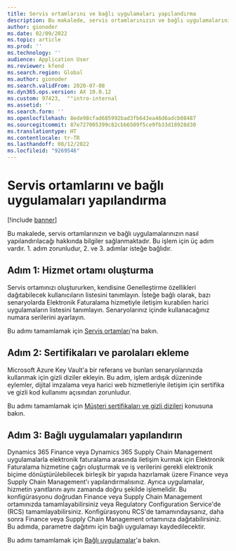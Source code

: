 ```yaml
---
title: Servis ortamlarını ve bağlı uygulamaları yapılandırma
description: Bu makalede, servis ortamlarınızın ve bağlı uygulamalarınızın nasıl yapılandırılacağı hakkında bilgiler sağlanmaktadır.
author: gionoder
ms.date: 02/09/2022
ms.topic: article
ms.prod: ''
ms.technology: ''
audience: Application User
ms.reviewer: kfend
ms.search.region: Global
ms.author: gionoder
ms.search.validFrom: 2020-07-08
ms.dyn365.ops.version: AX 10.0.12
ms.custom: 97423,  ""intro-internal
ms.assetid: ''
ms.search.form: ''
ms.openlocfilehash: 8ede98cfad685992bad3fb643ea46d6adcb08487
ms.sourcegitcommit: 87e727005399c82cbb6509f5ce9fb33d18928d30
ms.translationtype: HT
ms.contentlocale: tr-TR
ms.lasthandoff: 08/12/2022
ms.locfileid: "9269546"
---
```

# <a name="configure-service-environments-and-connected-applications"></a>Servis ortamlarını ve bağlı uygulamaları yapılandırma

[!include [banner](../includes/banner.md)]

Bu makalede, servis ortamlarınızın ve bağlı uygulamalarınızın nasıl yapılandırılacağı hakkında bilgiler sağlanmaktadır. Bu işlem için üç adım vardır. 1. adım zorunludur, 2. ve 3. adımlar isteğe bağlıdır.

## <a name="step-1-create-a-service-environment"></a>Adım 1: Hizmet ortamı oluşturma

Servis ortamınızı oluştururken, kendisine Genelleştirme özellikleri dağıtabilecek kullanıcıların listesini tanımlayın. İsteğe bağlı olarak, bazı senaryolarda Elektronik Faturalama hizmetiyle iletişim kurabilen harici uygulamaların listesini tanımlayın. Senaryolarınız içinde kullanacağınız numara serilerini ayarlayın.

Bu adımı tamamlamak için [Servis ortamları](e-invoicing-service-environments.md)'na bakın.

## <a name="step-2-add-certificates-and-secrets"></a>Adım 2: Sertifikaları ve parolaları ekleme

Microsoft Azure Key Vault'a bir referans ve bunları senaryolarınızda kullanmak için gizli diziler ekleyin. Bu adım, işlem ardışık düzeninde eylemler, dijital imzalama veya harici web hizmetleriyle iletişim için sertifika ve gizli kod kullanımı açısından zorunludur.

Bu adımı tamamlamak için [Müşteri sertifikaları ve gizli dizileri](e-invoicing-customer-certificates-secrets.md) konusuna bakın.

## <a name="step-3-configure-connected-applications"></a>Adım 3: Bağlı uygulamaları yapılandırın

Dynamics 365 Finance veya Dynamics 365 Supply Chain Management uygulamalarla elektronik faturalama arasında iletişim kurmak için Elektronik Faturalama hizmetine çağrı oluşturmak ve iş verilerini gerekli elektronik biçime dönüştürülebilecek birleşik bir yapıda hazırlamak üzere Finance veya Supply Chain Management'ı yapılandırmalısınız. Ayrıca uygulamalar, hizmetin yanıtlarını aynı zamanda doğru şekilde işlemelidir. Bu konfigürasyonu doğrudan Finance veya Supply Chain Management ortamınızda tamamlayabilirsiniz veya Regulatory Configuration Service'de (RCS) tamamlayabilirsiniz. Konfigürasyonu RCS'de tamamındaysanız, daha sonra Finance veya Supply Chain Management ortamınıza dağıtabilirsiniz. Bu adımda, parametre dağıtımı için bağlı uygulamayı kaydedilecektir.

Bu adımı tamamlamak için [Bağlı uygulamalar](e-invoicing-connected-applications.md)'a bakın.
